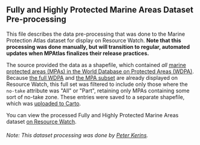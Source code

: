 ## Fully and Highly Protected Marine Areas Dataset Pre-processing
This file describes the data pre-processing that was done to the Marine Protection Atlas dataset for display on Resource Watch. **Note that this processing was done manually, but will transition to regular, automated updates when MPAtlas finalizes their release practices.**

The source provided the data as a shapefile, which contained _all_ [marine protected areas (MPAs) in the World Database on Protected Areas (WDPA)](https://www.protectedplanet.net/en/thematic-areas/marine-protected-areas). Because [the full WDPA](https://resourcewatch.org/data/explore/bio007-World-Database-on-Protected-Areas_replacement) and [the MPA subset](https://resourcewatch.org/data/explore/bio007b-Marine-Protected-Areas) are already displayed on Resource Watch, this full set was filtered to include only those where the `no-take` attribute was "All" or "Part", retaining only MPAs containing some sort of no-take zone. These entries were saved to a separate shapefile, which was [uploaded to Carto](https://resourcewatch.carto.com/u/rw-nrt/dataset/ocn_018_fully_highly_protected_marine_areas).

You can view the processed Fully and Highly Protected Marine Areas dataset [on Resource Watch](https://resourcewatch.org/data/explore/4429cf8f-7537-485f-b98a-5e67c56290b9).

###### Note: This dataset processing was done by [Peter Kerins](https://www.wri.org/profile/peter-kerins).
